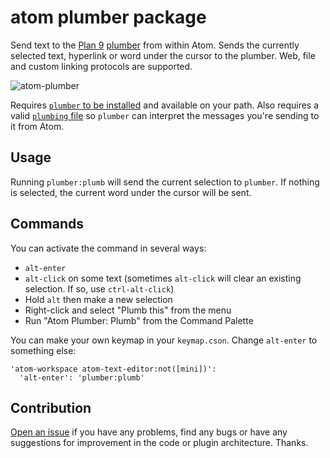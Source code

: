 # atom plumber package

Send text to the [Plan 9](https://swtch.com/plan9port/) [plumber](https://swtch.com/plan9port/man/man4/plumber.html) from within Atom. Sends the currently selected text, hyperlink or word under the cursor to the plumber. Web, file and custom linking protocols are supported.

![atom-plumber](https://cloud.githubusercontent.com/assets/9103375/20638523/2a99ab96-b35e-11e6-9463-1fb8165d73ee.gif)

Requires [`plumber` to be installed](https://github.com/9fans/plan9port/) and available on your path. Also requires a valid [`plumbing` file](http://faq.surge.sh/plan9-plumber-plumbing-file/) so `plumber` can interpret the messages you're sending to it from Atom.

## Usage

Running `plumber:plumb` will send the current selection to `plumber`. If nothing is selected, the current word under the cursor will be sent.

## Commands

You can activate the command in several ways:

* `alt-enter`
* `alt-click` on some text (sometimes `alt-click` will clear an existing selection. If so, use `ctrl-alt-click`)
* Hold `alt` then make a new selection
* Right-click and select "Plumb this" from the menu
* Run "Atom Plumber: Plumb" from the Command Palette

You can make your own keymap in your `keymap.cson`. Change `alt-enter` to something else:

```
'atom-workspace atom-text-editor:not([mini])':
  'alt-enter': 'plumber:plumb'
```

## Contribution

[Open an issue](https://github.com/xHN35RQ/atom-plumber/issues) if you have any problems, find any bugs or have any suggestions for improvement in the code or plugin architecture. Thanks.
